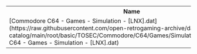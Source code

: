 <table>
<tr><th>Name</th><th>Size</th></tr>
<tr><td>
[Commodore C64 - Games - Simulation - [LNX].dat](https://raw.githubusercontent.com/open-retrogaming-archive/dat-catalog/main/root/basic/TOSEC/Commodore/C64/Games/Simulation/[LNX]/Commodore C64 - Games - Simulation - [LNX].dat)
</td><td>10270</td></tr>
</table>
